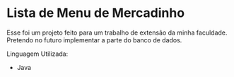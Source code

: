 # Lista de Menu de Mercadinho
Esse foi um projeto feito para um trabalho de extensão da minha faculdade.
Pretendo no futuro implementar a parte do banco de dados.  

 Linguagem Utilizada:
   - Java 
